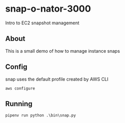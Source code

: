 # snap-o-nator-3000
Intro to EC2 snapshot management 

## About

This is a small demo of how to manage instance snaps

## Config

snap uses the default profile created by AWS CLI

`aws configure`

## Running

`pipenv run python .\bin\snap.py`
